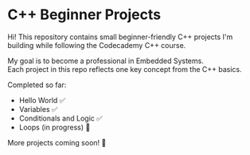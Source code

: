# C++ Beginner Projects

Hi! This repository contains small beginner-friendly C++ projects I'm building while following the Codecademy C++ course.

My goal is to become a professional in Embedded Systems.  
Each project in this repo reflects one key concept from the C++ basics.

Completed so far:
- Hello World ✅  
- Variables ✅  
- Conditionals and Logic ✅  
- Loops (in progress) 🚧

More projects coming soon! 🚀
